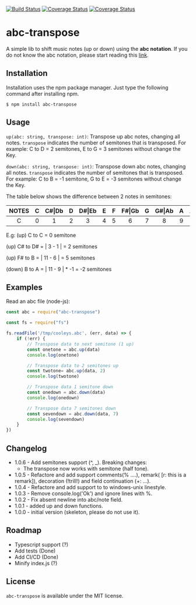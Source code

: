 [![Build Status](https://travis-ci.com/oriondevs/abc-transpose.svg?branch=master)](https://travis-ci.com/oriondevs/abc-transpose)
[![Coverage Status](https://coveralls.io/repos/github/oriondevs/abc-transpose/badge.svg?branch=master)](https://coveralls.io/github/oriondevs/abc-transpose?branch=master)
[![Coverage Status](https://img.shields.io/codecov/c/github/oriondevs/abc-transpose/master.svg)](https://codecov.io/gh/oriondevs/abc-transpose?branch=master)

# abc-transpose

A simple lib to shift music notes (up or down) using the **abc notation**. If you do not know the abc notation, please start reading this [link](https://abcnotation.com/examples).

## Installation

Installation uses the npm package manager. Just type the following command after installing npm.

```$ npm install abc-transpose```


## Usage

`up(abc: string, transpose: int)`: Transpose up abc notes, changing all notes. `transpose` indicates the number of semitones that is transposed. For example: C to D = 2 semitones, E to G = 3 semitones without change the Key.

`down(abc: string, transpose: int)`: Transpose down abc notes, changing all notes. `transpose` indicates the number of semitones that is transposed. For example: C to B = -1 semitone, G to E = -3 semitones without change the Key.

The table below shows the difference between 2 notes in semitones:

| NOTES | C | C#\|Db | D | D#\|Eb | E | F | F#\|Gb | G | G#\|Ab | A | A#\Bb | B | C |
| :--: | :--: | :--: | :--: | :--: | :--: | :--: | :--: | :--: | :--: | :--: | :--: | :--: | :--: |
| C | 0 | 1 | 2 | 3 | 4 | 5 | 6 | 7 | 8 | 9 | 10 | 11 | 12 | 

E.g:
(up) C to C = 0 semitone

(up) C# to D# = | 3 - 1 | = 2 semitones

(up) F# to B = | 11 - 6 | = 5 semitones 

(down) B to A = | 11 - 9 | * -1 = -2 semitones

## Examples

Read an abc file (node-js):
```js
const abc = require("abc-transpose")

const fs = require("fs")

fs.readFile('/tmp/cooleys.abc', (err, data) => {
    if (!err) {
        // Transpose data to next semitone (1 up)
        const onetone = abc.up(data)
        console.log(onetone)

        // Transpose data to 2 semitones up
        const twotone= abc.up(data, 2)
        console.log(twotone)

        // Transpose data 1 semitone down
        const onedown = abc.down(data)
        console.log(onedown)

        // Transpose data 7 semitones down
        const sevendown = abc.down(data, 7)
        console.log(sevendown)
    }
})
```

## Changelog

* 1.0.6 - Add semitones support (^, _).
Breaking changes:
    - The transpose now works with semitone (half tone).
* 1.0.5 - Refactore and add support comments(% ....), remark( [r: this is a remark]), decoration (!trill!) and field continuation (+: ...).
* 1.0.4 - Refactore and add support to to windows-unix linestyle.
* 1.0.3 - Remove console.log('Ok') and ignore lines with %.
* 1.0.2 - Fix absent newline into abc/note field.
* 1.0.1 - added up and down functions.
* 1.0.0 - initial version (skeleton, please do not use it).

## Roadmap

* Typescript support (?)
* Add tests (Done)
* Add CI/CD (Done)
* Minify index.js (?)

## License

`abc-transpose` is available under the MIT license.
